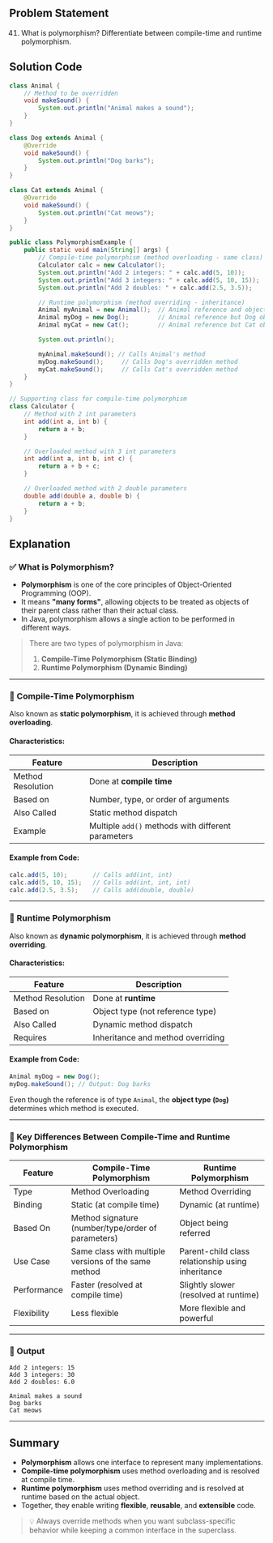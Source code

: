 ## Problem Statement  
41. What is polymorphism? Differentiate between compile-time and runtime polymorphism.

## Solution Code  
```java
class Animal {
    // Method to be overridden
    void makeSound() {
        System.out.println("Animal makes a sound");
    }
}

class Dog extends Animal {
    @Override
    void makeSound() {
        System.out.println("Dog barks");
    }
}

class Cat extends Animal {
    @Override
    void makeSound() {
        System.out.println("Cat meows");
    }
}

public class PolymorphismExample {
    public static void main(String[] args) {
        // Compile-time polymorphism (method overloading - same class)
        Calculator calc = new Calculator();
        System.out.println("Add 2 integers: " + calc.add(5, 10));
        System.out.println("Add 3 integers: " + calc.add(5, 10, 15));
        System.out.println("Add 2 doubles: " + calc.add(2.5, 3.5));

        // Runtime polymorphism (method overriding - inheritance)
        Animal myAnimal = new Animal();  // Animal reference and object
        Animal myDog = new Dog();        // Animal reference but Dog object
        Animal myCat = new Cat();        // Animal reference but Cat object

        System.out.println();

        myAnimal.makeSound(); // Calls Animal's method
        myDog.makeSound();     // Calls Dog's overridden method
        myCat.makeSound();     // Calls Cat's overridden method
    }
}

// Supporting class for compile-time polymorphism
class Calculator {
    // Method with 2 int parameters
    int add(int a, int b) {
        return a + b;
    }

    // Overloaded method with 3 int parameters
    int add(int a, int b, int c) {
        return a + b + c;
    }

    // Overloaded method with 2 double parameters
    double add(double a, double b) {
        return a + b;
    }
}
```

## Explanation  

### ✅ What is Polymorphism?
- **Polymorphism** is one of the core principles of Object-Oriented Programming (OOP).
- It means **"many forms"**, allowing objects to be treated as objects of their parent class rather than their actual class.
- In Java, polymorphism allows a single action to be performed in different ways.

> There are two types of polymorphism in Java:
> 1. **Compile-Time Polymorphism (Static Binding)**  
> 2. **Runtime Polymorphism (Dynamic Binding)**

---

### 🔧 Compile-Time Polymorphism  
Also known as **static polymorphism**, it is achieved through **method overloading**.

#### Characteristics:
| Feature | Description |
|--------|-------------|
| Method Resolution | Done at **compile time** |
| Based on | Number, type, or order of arguments |
| Also Called | Static method dispatch |
| Example | Multiple `add()` methods with different parameters |

#### Example from Code:
```java
calc.add(5, 10);       // Calls add(int, int)
calc.add(5, 10, 15);   // Calls add(int, int, int)
calc.add(2.5, 3.5);    // Calls add(double, double)
```

---

### 🔄 Runtime Polymorphism  
Also known as **dynamic polymorphism**, it is achieved through **method overriding**.

#### Characteristics:
| Feature | Description |
|--------|-------------|
| Method Resolution | Done at **runtime** |
| Based on | Object type (not reference type) |
| Also Called | Dynamic method dispatch |
| Requires | Inheritance and method overriding |

#### Example from Code:
```java
Animal myDog = new Dog();
myDog.makeSound(); // Output: Dog barks
```
Even though the reference is of type `Animal`, the **object type (`Dog`)** determines which method is executed.

---

### 📌 Key Differences Between Compile-Time and Runtime Polymorphism

| Feature | Compile-Time Polymorphism | Runtime Polymorphism |
|--------|----------------------------|-----------------------|
| Type | Method Overloading | Method Overriding |
| Binding | Static (at compile time) | Dynamic (at runtime) |
| Based On | Method signature (number/type/order of parameters) | Object being referred |
| Use Case | Same class with multiple versions of the same method | Parent-child class relationship using inheritance |
| Performance | Faster (resolved at compile time) | Slightly slower (resolved at runtime) |
| Flexibility | Less flexible | More flexible and powerful |

---

### 📁 Output  
```
Add 2 integers: 15
Add 3 integers: 30
Add 2 doubles: 6.0

Animal makes a sound
Dog barks
Cat meows
```

---

## Summary  
- **Polymorphism** allows one interface to represent many implementations.
- **Compile-time polymorphism** uses method overloading and is resolved at compile time.
- **Runtime polymorphism** uses method overriding and is resolved at runtime based on the actual object.
- Together, they enable writing **flexible**, **reusable**, and **extensible** code.

> 💡 Always override methods when you want subclass-specific behavior while keeping a common interface in the superclass.